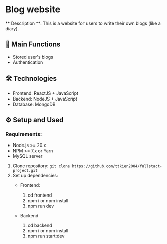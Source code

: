 # Blog website
** Description **: This is a website for users to write their own blogs (like a diary).

## 🚀 Main Functions
- Stored user's blogs
- Authentication

## 🛠 Technologies
- Frontend: ReactJS + JavaScript
- Backend: NodeJS + JavaScript
- Database: MongoDB

## ⚙️ Setup and Used

### Requirements:
- Node.js >= 20.x
- NPM >= 7.x or Yarn
- MySQL server
1. Clone repository: `git clone https://github.com/ttkien2004/fullstact-project.git`
2. Set up dependencies:
   - Frontend:
       1. cd frontend
       2. npm i or npm install
       3. npm run dev
       
   - Backend
       1. cd backend
       2. npm i or npm install
       3. npm run start:dev
